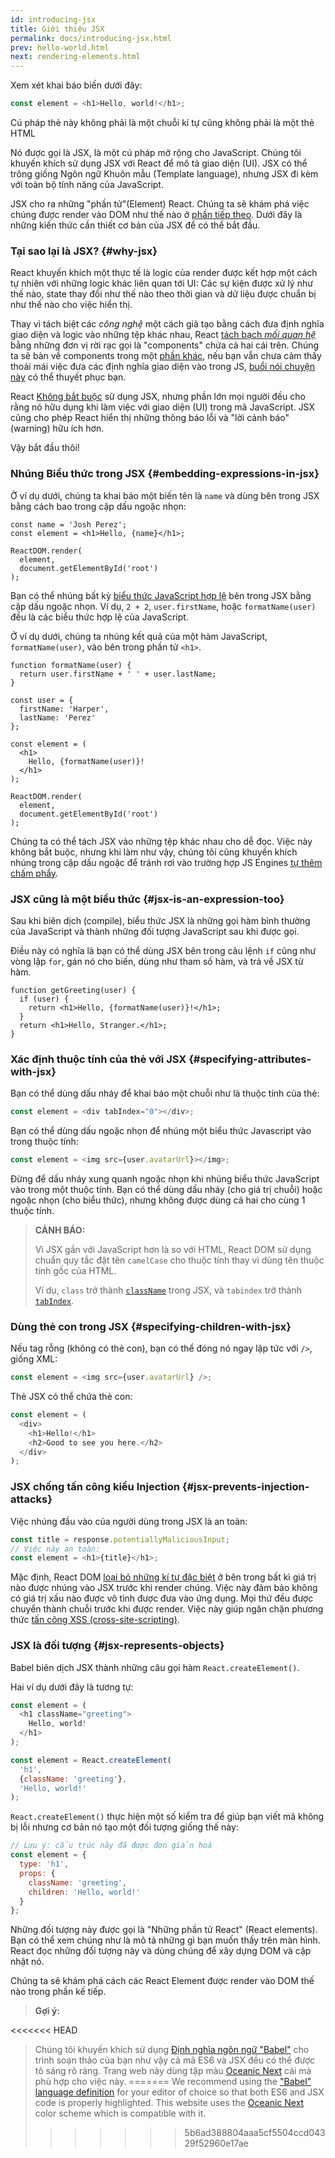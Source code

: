 ```yaml
---
id: introducing-jsx
title: Giới thiệu JSX
permalink: docs/introducing-jsx.html
prev: hello-world.html
next: rendering-elements.html
---
```


Xem xét khai báo biến dưới đây:

```js
const element = <h1>Hello, world!</h1>;
```

Cú pháp thẻ này không phải là một chuỗi kí tự cũng không phải là một thẻ HTML

Nó được gọi là JSX, là một cú pháp mở rộng cho JavaScript. Chúng tôi khuyến khích sử dụng JSX với React để mô tả giao diện (UI). JSX có thể trông giống Ngôn ngữ Khuôn mẫu (Template language), nhưng JSX đi kèm với toàn bộ tính năng của JavaScript.

JSX cho ra những "phần tử"(Element) React. Chúng ta sẽ khám phá việc chúng được render vào DOM như thế nào ở [phần tiếp theo](/docs/rendering-elements.html). Dưới đây là những kiến thức cần thiết cơ bản của JSX để có thể bắt đầu.

### Tại sao lại là JSX? {#why-jsx}

React khuyến khích một thực tế là logic của render được kết hợp một cách tự nhiên với những logic khác liên quan tới UI: Các sự kiện được xử lý như thế nào, state thay đổi như thế nào theo thời gian và dữ liệu được chuẩn bị như thế nào cho việc hiển thị.

Thay vì tách biệt các *công nghệ* một cách giả tạo bằng cách đưa định nghĩa giao diện và logic vào những tệp khác nhau, React [tách bạch *mối quan hệ*](https://en.wikipedia.org/wiki/Separation_of_concerns) bằng những đơn vị rời rạc gọi là "components" chứa cả hai cái trên. Chúng ta sẽ bàn về components trong một [phần khác](/docs/components-and-props.html), nếu bạn vẫn chưa cảm thấy thoải mái việc đưa các định nghĩa giao diện vào trong JS, [buổi nói chuyện này](https://www.youtube.com/watch?v=x7cQ3mrcKaY) có thể thuyết phục bạn.

React [Không bắt buộc](/docs/react-without-jsx.html) sử dụng JSX, nhưng phần lớn mọi người đều cho rằng nó hữu dụng khi làm việc với giao diện (UI) trong mã JavaScript. JSX cũng cho phép React hiển thị những thông báo lỗi và "lời cảnh báo" (warning) hữu ích hơn.

Vậy bắt đầu thôi!

### Nhúng Biểu thức trong JSX {#embedding-expressions-in-jsx}

Ở ví dụ dưới, chúng ta khai báo một biến tên là `name` và dùng bên trong JSX bằng cách bao trong cặp dấu ngoặc nhọn:

```js{1,2}
const name = 'Josh Perez';
const element = <h1>Hello, {name}</h1>;

ReactDOM.render(
  element,
  document.getElementById('root')
);
```

Bạn có thể nhúng bất kỳ [biểu thức JavaScript hợp lệ](https://developer.mozilla.org/en-US/docs/Web/JavaScript/Guide/Expressions_and_Operators#Expressions) bên trong JSX bằng cặp dấu ngoặc nhọn. Ví dụ, `2 + 2`, `user.firstName`, hoặc `formatName(user)` đều là các biểu thức hợp lệ của JavaScript.

Ở ví dụ dưới, chúng ta nhúng kết quả của một hàm JavaScript, `formatName(user)`, vào bên trong phần tử `<h1>`.

```js{12}
function formatName(user) {
  return user.firstName + ' ' + user.lastName;
}

const user = {
  firstName: 'Harper',
  lastName: 'Perez'
};

const element = (
  <h1>
    Hello, {formatName(user)}!
  </h1>
);

ReactDOM.render(
  element,
  document.getElementById('root')
);
```

[](codepen://introducing-jsx)

Chúng ta có thể tách JSX vào những tệp khác nhau cho dễ đọc. Việc này không bắt buộc, nhưng khi làm như vậy, chúng tôi cũng khuyến khích nhúng trong cặp dấu ngoặc để tránh rơi vào trường hợp JS Engines [tự thêm chấm phẩy](https://stackoverflow.com/q/2846283).

### JSX cũng là một biểu thức {#jsx-is-an-expression-too}

Sau khi biên dịch (compile), biểu thức JSX là những gọi hàm bình thường của JavaScript và thành những đối tượng JavaScript sau khi được gọi.

Điều này có nghĩa là bạn có thể dùng JSX bên trong câu lệnh `if` cũng như vòng lặp `for`, gán nó cho biến, dùng như tham số hàm, và trả về JSX từ hàm.

```js{3,5}
function getGreeting(user) {
  if (user) {
    return <h1>Hello, {formatName(user)}!</h1>;
  }
  return <h1>Hello, Stranger.</h1>;
}
```

### Xác định thuộc tính của thẻ với JSX {#specifying-attributes-with-jsx}

Bạn có thể dùng dấu nháy để khai báo một chuỗi như là thuộc tính của thẻ:

```js
const element = <div tabIndex="0"></div>;
```

Bạn có thể dùng dấu ngoặc nhọn để nhúng một biểu thức Javascript vào trong thuộc tính:

```js
const element = <img src={user.avatarUrl}></img>;
```

Đừng để dấu nháy xung quanh ngoặc nhọn khi nhúng biểu thức JavaScript vào trong một thuộc tính. Bạn có thể dùng dấu nháy (cho giá trị chuỗi) hoặc ngoặc nhọn (cho biểu thức), nhưng không được dùng cả hai cho cùng 1 thuộc tính.

>**CẢNH BÁO:**
>
>Vì JSX gần với JavaScript hơn là so với HTML, React DOM sử dụng chuẩn quy tắc đặt tên `camelCase` cho thuộc tính thay vì dùng tên thuộc tính gốc của HTML.
>
>Ví dụ, `class` trở thành [`className`](https://developer.mozilla.org/en-US/docs/Web/API/Element/className) trong JSX, và `tabindex` trở thành [`tabIndex`](https://developer.mozilla.org/en-US/docs/Web/API/HTMLElement/tabIndex).

### Dùng thẻ con trong JSX {#specifying-children-with-jsx}

Nếu tag rỗng (không có thẻ con), bạn có thể đóng nó ngay lập tức với `/>`, giống XML:

```js
const element = <img src={user.avatarUrl} />;
```

Thẻ JSX có thể chứa thẻ con:

```js
const element = (
  <div>
    <h1>Hello!</h1>
    <h2>Good to see you here.</h2>
  </div>
);
```

### JSX chống tấn công kiểu Injection {#jsx-prevents-injection-attacks}

Việc nhúng đầu vào của người dùng trong JSX là an toàn:

```js
const title = response.potentiallyMaliciousInput;
// Việc này an toàn:
const element = <h1>{title}</h1>;
```

Mặc định, React DOM [loại bỏ những kí tự đặc biệt](https://stackoverflow.com/questions/7381974/which-characters-need-to-be-escaped-on-html) ở bên trong bất kì giá trị nào được nhúng vào JSX trước khi render chúng. Việc này đảm bảo không có giá trị xấu nào được vô tình được đưa vào ứng dụng. Mọi thứ đều được chuyển thành chuỗi trước khi được render. Việc này giúp ngăn chặn phương thức [tấn công XSS (cross-site-scripting)](https://en.wikipedia.org/wiki/Cross-site_scripting).

### JSX là đối tượng {#jsx-represents-objects}

Babel biên dịch JSX thành những câu gọi hàm `React.createElement()`.

Hai ví dụ dưới đây là tương tự:

```js
const element = (
  <h1 className="greeting">
    Hello, world!
  </h1>
);
```

```js
const element = React.createElement(
  'h1',
  {className: 'greeting'},
  'Hello, world!'
);
```

`React.createElement()` thực hiện một số kiểm tra để giúp bạn viết mã không bị lỗi nhưng cơ bản nó tạo một đối tượng giống thế này:

```js
// Lưu ý: cấu trúc nãy đã được đơn giản hoá
const element = {
  type: 'h1',
  props: {
    className: 'greeting',
    children: 'Hello, world!'
  }
};
```

Những đối tượng này được gọi là "Những phần tử React" (React elements). Bạn có thể xem chúng như là mô tả những gì bạn muốn thấy trên màn hình. React đọc những đối tượng này và dùng chúng để xây dựng DOM và cập nhật nó.

Chúng ta sẽ khám phá cách các React Element được render vào DOM thế nào trong phần kế tiếp.

>**Gợi ý:**
>
<<<<<<< HEAD
>Chúng tôi khuyến khích sử dụng [Định nghĩa ngôn ngữ "Babel"](https://babeljs.io/docs/editors) cho trình soạn thảo của bạn như vậy cả mã ES6 và JSX đều có thể được tô sáng rõ ràng. Trang web này dùng tập màu [Oceanic Next](https://labs.voronianski.com/oceanic-next-color-scheme/) cái mà phù hợp cho việc này.
=======
>We recommend using the ["Babel" language definition](https://babeljs.io/docs/editors) for your editor of choice so that both ES6 and JSX code is properly highlighted. This website uses the [Oceanic Next](https://github.com/voronianski/oceanic-next-color-scheme) color scheme which is compatible with it.
>>>>>>> 5b6ad388804aaa5cf5504ccd04329f52960e17ae
